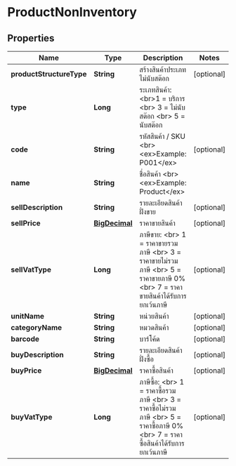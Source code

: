 

# ProductNonInventory

## Properties

Name | Type | Description | Notes
------------ | ------------- | ------------- | -------------
**productStructureType** | **String** | สร้างสินค้าประเภท ไม่นับสต๊อก |  [optional]
**type** | **Long** | ระเภทสินค้า: &lt;br&gt;1 &#x3D; บริการ &lt;br&gt; 3 &#x3D; ไม่นับสต๊อก &lt;br&gt; 5 &#x3D; นับสต๊อก | 
**code** | **String** | รหัสสินค้า / SKU &lt;br&gt; &lt;ex&gt;Example: P001&lt;/ex&gt; |  [optional]
**name** | **String** | ชื่อสินค้า &lt;br&gt; &lt;ex&gt;Example: Product&lt;/ex&gt; | 
**sellDescription** | **String** | รายละเอียดสินค้า ฝั่งขาย |  [optional]
**sellPrice** | [**BigDecimal**](BigDecimal.md) | ราคาขายสินค้า |  [optional]
**sellVatType** | **Long** | ภาษีขาย: &lt;br&gt; 1 &#x3D; ราคาขายรวมภาษี &lt;br&gt; 3 &#x3D; ราคาขายไม่รวมภาษี &lt;br&gt; 5 &#x3D; ราคาขายภาษี 0% &lt;br&gt; 7 &#x3D; ราคาขายสินค้าได้รับการยกเว้นภาษี |  [optional]
**unitName** | **String** | หน่วยสินค้า |  [optional]
**categoryName** | **String** | หมวดสินค้า |  [optional]
**barcode** | **String** | บาร์โค้ด |  [optional]
**buyDescription** | **String** | รายละเอียดสินค้า ฝั่งซื้อ |  [optional]
**buyPrice** | [**BigDecimal**](BigDecimal.md) | ราคาซื้อสินค้า |  [optional]
**buyVatType** | **Long** | ภาษีซื้อ: &lt;br&gt; 1 &#x3D; ราคาซื้อรวมภาษี &lt;br&gt; 3 &#x3D; ราคาซื้อไม่รวมภาษี &lt;br&gt; 5 &#x3D; ราคาซื้อภาษี 0% &lt;br&gt; 7 &#x3D; ราคาซื้อสินค้าได้รับการยกเว้นภาษี |  [optional]




